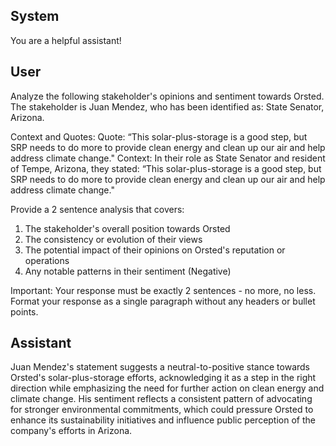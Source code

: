 ## System

You are a helpful assistant!

## User


Analyze the following stakeholder's opinions and sentiment towards Orsted. The stakeholder is Juan Mendez, who has been identified as: State Senator, Arizona.

Context and Quotes:
Quote: “This solar-plus-storage is a good step, but SRP needs to do more to provide clean energy and clean up our air and help address climate change."
Context: In their role as State Senator and resident of Tempe, Arizona, they stated: “This solar-plus-storage is a good step, but SRP needs to do more to provide clean energy and clean up our air and help address climate change."

Provide a 2 sentence analysis that covers:
1. The stakeholder's overall position towards Orsted
2. The consistency or evolution of their views
3. The potential impact of their opinions on Orsted's reputation or operations
4. Any notable patterns in their sentiment (Negative)

Important: Your response must be exactly 2 sentences - no more, no less.
Format your response as a single paragraph without any headers or bullet points.


## Assistant

Juan Mendez's statement suggests a neutral-to-positive stance towards Orsted's solar-plus-storage efforts, acknowledging it as a step in the right direction while emphasizing the need for further action on clean energy and climate change. His sentiment reflects a consistent pattern of advocating for stronger environmental commitments, which could pressure Orsted to enhance its sustainability initiatives and influence public perception of the company's efforts in Arizona.

